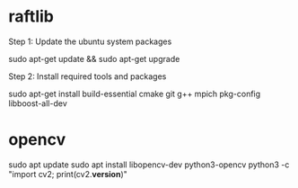 # raftlib

Step 1: Update the ubuntu system packages

sudo apt-get update && sudo apt-get upgrade

Step 2: Install required tools and packages

sudo apt-get install build-essential cmake git g++  mpich pkg-config libboost-all-dev




# opencv
sudo apt update
sudo apt install libopencv-dev python3-opencv
python3 -c "import cv2; print(cv2.__version__)"
